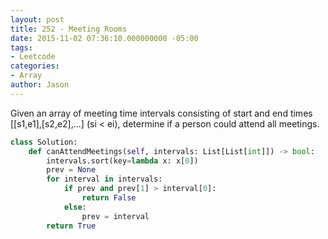 ```yaml
---
layout: post
title: 252 - Meeting Rooms
date: 2015-11-02 07:36:10.000000000 -05:00
tags:
- Leetcode
categories:
- Array
author: Jason
---
```

Given an array of meeting time intervals consisting of start and end times [[s1,e1],[s2,e2],...] (si < ei), determine if a person could attend all meetings.

``` python
class Solution:
    def canAttendMeetings(self, intervals: List[List[int]]) -> bool:
        intervals.sort(key=lambda x: x[0])
        prev = None
        for interval in intervals:
            if prev and prev[1] > interval[0]:
                return False
            else:
                prev = interval
        return True
```

